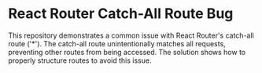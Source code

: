 # React Router Catch-All Route Bug

This repository demonstrates a common issue with React Router's catch-all route ('*').  The catch-all route unintentionally matches all requests, preventing other routes from being accessed.  The solution shows how to properly structure routes to avoid this issue.